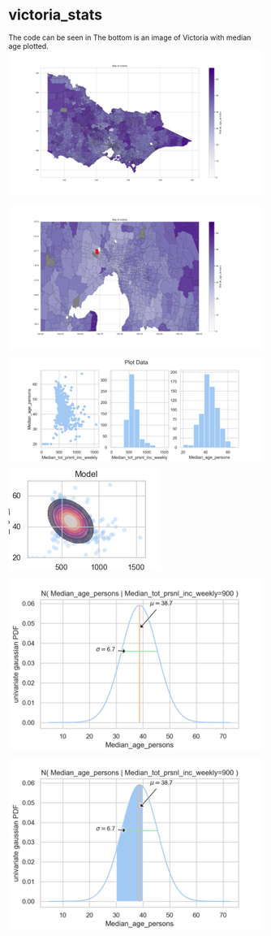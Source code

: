 # victoria_stats
The code can be seen in 
The bottom is an image of Victoria with median age plotted.
![plot](./vic_postcodes/map_of_victoria_200dpi.png)

![plot](./vic_postcodes/map_metro_vic_200dpi.png)

![plot](./vic_postcodes/plot_data.png)

![plot](./vic_postcodes/model.png)

![plot](./vic_postcodes/conditional.png)

![plot](./vic_postcodes/conditional_interval.png)



